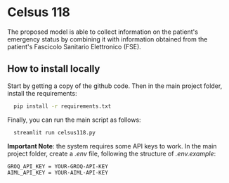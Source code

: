# Celsus 118

The proposed model is able to collect information on the patient's emergency status by combining it with information obtained from the patient's Fascicolo Sanitario Elettronico (FSE).

## How to install locally

Start by getting a copy of the github code.
Then in the main project folder, install the requirements:

```bash
  pip install -r requirements.txt
```

Finally, you can run the main script as follows:

```bash
  streamlit run celsus118.py
```

**Important Note**: the system requires some API keys to work. In the main project folder, create a *.env* file, following the structure of *.env.example*:


```bash
GROQ_API_KEY = YOUR-GROQ-API-KEY
AIML_API_KEY = YOUR-AIML-API-KEY
```
